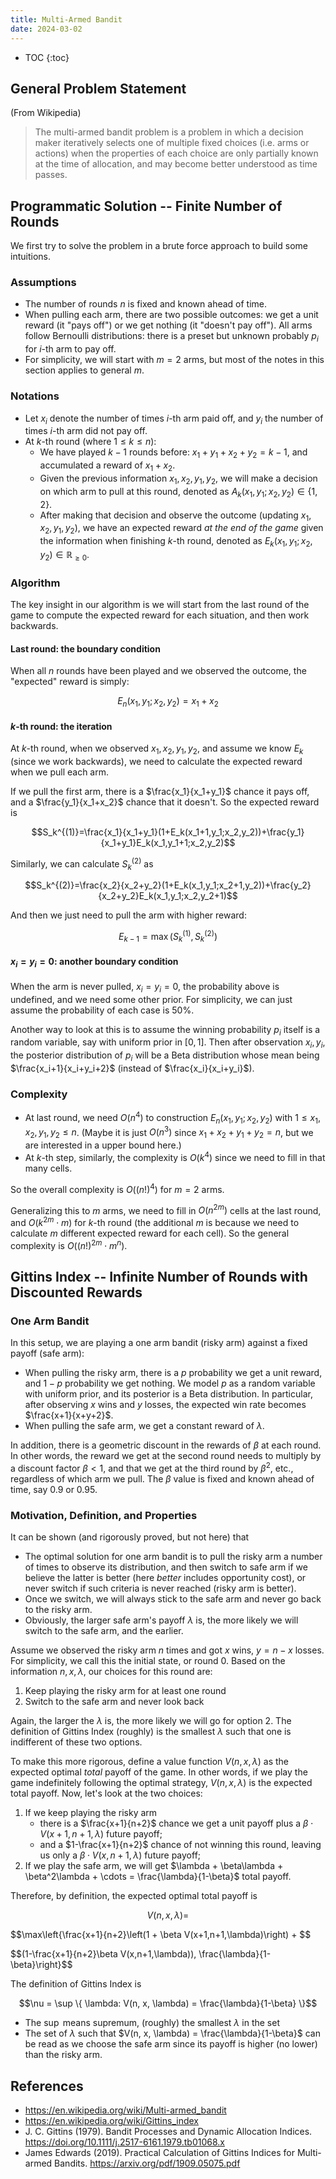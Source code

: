 ```yaml
---
title: Multi-Armed Bandit
date: 2024-03-02
---
```


* TOC
{:toc}

## General Problem Statement

(From Wikipedia)

> The multi-armed bandit problem is a problem in which a decision maker iteratively selects one of multiple fixed
> choices (i.e. arms or actions) when the properties of each choice are only partially known at the time of allocation,
> and may become better understood as time passes.

## Programmatic Solution -- Finite Number of Rounds

We first try to solve the problem in a brute force approach to build some intuitions.

### Assumptions

* The number of rounds $n$ is fixed and known ahead of time.
* When pulling each arm, there are two possible outcomes: we get a unit reward (it "pays off") or we get nothing (it
  "doesn't pay off"). All arms follow Bernoulli distributions: there is a preset but unknown probably $p_i$ for $i$-th
  arm to pay off.
* For simplicity, we will start with $m=2$ arms, but most of the notes in this section applies to general $m$.

### Notations

* Let $x_i$ denote the number of times $i$-th arm paid off, and $y_i$ the number of times $i$-th arm did not pay off. 
* At $k$-th round (where $1 \leq k \leq n$):
  * We have played $k-1$ rounds before: $x_1 + y_1 + x_2 + y_2 = k-1$, and accumulated a reward of $x_1+x_2$.
  * Given the previous information $x_1, x_2, y_1, y_2$, we will make a decision on which arm to pull at this round,
    denoted as $A_k(x_1, y_1; x_2, y_2)\in\{1,2\}$.
  * After making that decision and observe the outcome (updating $x_1, x_2, y_1, y_2$), we have an expected reward 
    _at the end of the game_ given the information when finishing $k$-th round, denoted as 
    $E_k(x_1, y_1; x_2, y_2)\in\mathbb{R}_{\ge0}$.

### Algorithm

The key insight in our algorithm is we will start from the last round of the game to compute the expected reward for
each situation, and then work backwards.

#### Last round: the boundary condition

When all $n$ rounds have been played and we observed the outcome, the "expected" reward is simply:

$$E_n(x_1, y_1; x_2, y_2) = x_1 + x_2$$

#### $k$-th round: the iteration

At $k$-th round, when we observed $x_1, x_2, y_1, y_2$, and assume we know $E_k$ (since we work backwards), we need to
calculate the expected reward when we pull each arm.

If we pull the first arm, there is a $\frac{x_1}{x_1+y_1}$ chance it pays off, and a $\frac{y_1}{x_1+x_2}$ chance that
it doesn't. So the expected reward is

$$S_k^{(1)}=\frac{x_1}{x_1+y_1}(1+E_k(x_1+1,y_1;x_2,y_2))+\frac{y_1}{x_1+y_1}E_k(x_1,y_1+1;x_2,y_2)$$

Similarly, we can calculate $S_k^{(2)}$ as

$$S_k^{(2)}=\frac{x_2}{x_2+y_2}(1+E_k(x_1,y_1;x_2+1,y_2))+\frac{y_2}{x_2+y_2}E_k(x_1,y_1;x_2,y_2+1)$$

And then we just need to pull the arm with higher reward:

$$E_{k-1}=\max(S_k^{(1)},S_k^{(2)})$$

#### $x_i=y_i=0$: another boundary condition

When the arm is never pulled, $x_i=y_i=0$, the probability above is undefined, and we need some other prior.
For simplicity, we can just assume the probability of each case is 50%.

Another way to look at this is to assume the winning probability $p_i$ itself is a random variable, say with uniform
prior in $[0,1]$. Then after observation $x_i, y_i$, the posterior distribution of $p_i$ will be a Beta distribution
whose mean being $\frac{x_i+1}{x_i+y_i+2}$ (instead of $\frac{x_i}{x_i+y_i}$).

### Complexity

* At last round, we need $O(n^4)$ to construction $E_n(x_1, y_1; x_2, y_2)$ with $1 \leq x_1,x_2,y_1,y_2 \leq n$. (Maybe
  it is just $O(n^3)$ since $x_1+x_2+y_1+y_2=n$, but we are interested in a upper bound here.)
* At $k$-th step, similarly, the complexity is $O(k^4)$ since we need to fill in that many cells.

So the overall complexity is $O((n!)^4)$ for $m=2$ arms.

Generalizing this to $m$ arms, we need to fill in $O(n^{2m})$ cells at the last round, and $O(k^{2m}\cdot m)$ for $k$-th
round (the additional $m$ is because we need to calculate $m$ different expected reward for each cell). So the general
complexity is $O((n!)^{2m}\cdot m^n)$.

## Gittins Index -- Infinite Number of Rounds with Discounted Rewards

### One Arm Bandit

In this setup, we are playing a one arm bandit (risky arm) against a fixed payoff (safe arm):

* When pulling the risky arm, there is a $p$ probability we get a unit reward, and $1-p$ probability we get nothing.
  We model $p$ as a random variable with uniform prior, and its posterior is a Beta distribution.
  In particular, after observing $x$ wins and $y$ losses, the expected win rate becomes $\frac{x+1}{x+y+2}$.
* When pulling the safe arm, we get a constant reward of $\lambda$.

In addition, there is a geometric discount in the rewards of $\beta$ at each round. In other words, the reward we get
at the second round needs to multiply by a discount factor $\beta<1$, and that we get at the third round by $\beta^2$,
etc., regardless of which arm we pull. The $\beta$ value is fixed and known ahead of time, say 0.9 or 0.95.

### Motivation, Definition, and Properties

It can be shown (and rigorously proved, but not here) that

* The optimal solution for one arm bandit is to pull the risky arm a number of times to observe its distribution, and
  then switch to safe arm if we believe the latter is better (here _better_ includes opportunity cost), or never switch
  if such criteria is never reached (risky arm is better).
* Once we switch, we will always stick to the safe arm and never go back to the risky arm.
* Obviously, the larger safe arm's payoff $\lambda$ is, the more likely we will switch to the safe arm, and the earlier.

Assume we observed the risky arm $n$ times and got $x$ wins, $y=n-x$ losses. For simplicity, we call this the initial
state, or round 0. Based on the information $n, x, \lambda$, our choices for this round are:

1. Keep playing the risky arm for at least one round
2. Switch to the safe arm and never look back

Again, the larger the $\lambda$ is, the more likely we will go for option 2. The definition of Gittins Index (roughly)
is the smallest $\lambda$ such that one is indifferent of these two options.

To make this more rigorous, define a value function $V(n, x, \lambda)$ as the expected optimal _total_ payoff of the
game. In other words, if we play the game indefinitely following the optimal strategy, $V(n, x, \lambda)$ is the
expected total payoff. Now, let's look at the two choices:

1. If we keep playing the risky arm 
   * there is a $\frac{x+1}{n+2}$ chance we get a unit payoff plus a $\beta\cdot V(x+1, n+1, \lambda)$ future payoff;
   * and a $1-\frac{x+1}{n+2}$ chance of not winning this round, leaving us only a $\beta\cdot V(x, n+1, \lambda)$
     future payoff;
2. If we play the safe arm, we will get $\lambda + \beta\lambda + \beta^2\lambda + \cdots = \frac{\lambda}{1-\beta}$
   total payoff.

Therefore, by definition, the expected optimal total payoff is

$$V(n, x, \lambda) = $$

$$\max\left{\frac{x+1}{n+2}\left(1 + \beta V(x+1,n+1,\lambda)\right) + $$

$$(1-\frac{x+1}{n+2}\beta V(x,n+1,\lambda)), \frac{\lambda}{1-\beta}\right}$$

The definition of Gittins Index is

$$\nu = \sup \{ \lambda: V(n, x, \lambda) = \frac{\lambda}{1-\beta} \}$$

* The $\sup$ means supremum, (roughly) the smallest $\lambda$ in the set 
* The set of $\lambda$ such that $V(n, x, \lambda) = \frac{\lambda}{1-\beta}$ can be read as we choose the safe arm
  since its payoff is higher (no lower) than the risky arm.

## References

* <https://en.wikipedia.org/wiki/Multi-armed_bandit>
* <https://en.wikipedia.org/wiki/Gittins_index>
* J. C. Gittins (1979). Bandit Processes and Dynamic Allocation Indices.
  <https://doi.org/10.1111/j.2517-6161.1979.tb01068.x>
* James Edwards (2019). Practical Calculation of Gittins Indices for Multi-armed Bandits.
  <https://arxiv.org/pdf/1909.05075.pdf>